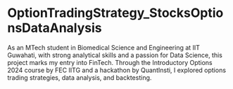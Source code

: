 # OptionTradingStrategy_StocksOptionsDataAnalysis
As an MTech student in Biomedical Science and Engineering at IIT Guwahati, with strong analytical skills and a passion for Data Science, this project marks my entry into FinTech. Through the Introductory Options 2024 course by FEC IITG and a hackathon by QuantInsti, I explored options trading strategies, data analysis, and backtesting.
